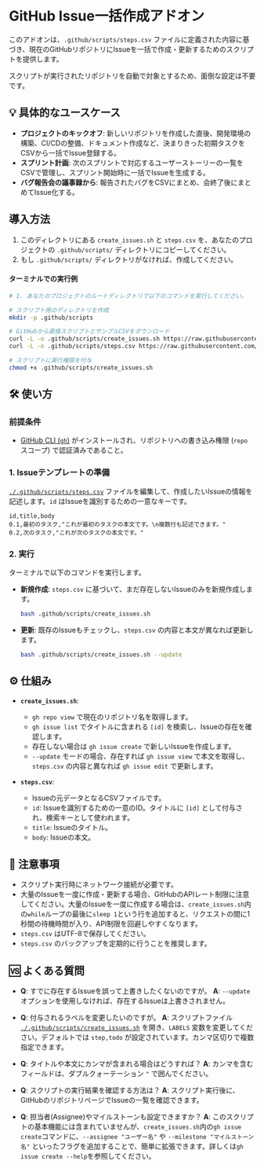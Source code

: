 # GitHub Issue一括作成アドオン

このアドオンは、`.github/scripts/steps.csv` ファイルに定義された内容に基づき、現在のGitHubリポジトリにIssueを一括で作成・更新するためのスクリプトを提供します。

スクリプトが実行されたリポジトリを自動で対象とするため、面倒な設定は不要です。

## 💡 具体的なユースケース

-   **プロジェクトのキックオフ**: 新しいリポジトリを作成した直後、開発環境の構築、CI/CDの整備、ドキュメント作成など、決まりきった初期タスクをCSVから一括でIssue登録する。
-   **スプリント計画**: 次のスプリントで対応するユーザーストーリーの一覧をCSVで管理し、スプリント開始時に一括でIssueを生成する。
-   **バグ報告会の議事録から**: 報告されたバグをCSVにまとめ、会終了後にまとめてIssue化する。

## 導入方法

1.  このディレクトリにある `create_issues.sh` と `steps.csv` を、あなたのプロジェクトの `.github/scripts/` ディレクトリにコピーしてください。
2.  もし `.github/scripts/` ディレクトリがなければ、作成してください。

#### ターミナルでの実行例

```bash
# 1. あなたのプロジェクトのルートディレクトリで以下のコマンドを実行してください。

# スクリプト用のディレクトリを作成
mkdir -p .github/scripts

# GitHubから直接スクリプトとサンプルCSVをダウンロード
curl -L -o .github/scripts/create_issues.sh https://raw.githubusercontent.com/yuco/PythonRepoTemplate/main/template_addons/create_issues/create_issues.sh
curl -L -o .github/scripts/steps.csv https://raw.githubusercontent.com/yuco/PythonRepoTemplate/main/template_addons/create_issues/steps.csv

# スクリプトに実行権限を付与
chmod +x .github/scripts/create_issues.sh
```

## 🛠️ 使い方

### 前提条件

-   [GitHub CLI (`gh`)](https://cli.github.com/) がインストールされ、リポジトリへの書き込み権限 (`repo` スコープ) で認証済みであること。

### 1. Issueテンプレートの準備

[`./.github/scripts/steps.csv`](./.github/scripts/steps.csv) ファイルを編集して、作成したいIssueの情報を記述します。`id` はIssueを識別するための一意なキーです。

```csv
id,title,body
0.1,最初のタスク,"これが最初のタスクの本文です。\n複数行も記述できます。"
0.2,次のタスク,"これが次のタスクの本文です。"
```

### 2. 実行

ターミナルで以下のコマンドを実行します。

-   **新規作成**: `steps.csv` に基づいて、まだ存在しないIssueのみを新規作成します。
    ```bash
    bash .github/scripts/create_issues.sh
    ```

-   **更新**: 既存のIssueもチェックし、`steps.csv` の内容と本文が異なれば更新します。
    ```bash
    bash .github/scripts/create_issues.sh --update
    ```

## ⚙️ 仕組み

-   **`create_issues.sh`**:
    -   `gh repo view` で現在のリポジトリ名を取得します。
    -   `gh issue list` でタイトルに含まれる `[id]` を検索し、Issueの存在を確認します。
    -   存在しない場合は `gh issue create` で新しいIssueを作成します。
    -   `--update` モードの場合、存在すれば `gh issue view` で本文を取得し、`steps.csv` の内容と異なれば `gh issue edit` で更新します。

-   **`steps.csv`**:
    -   Issueの元データとなるCSVファイルです。
    -   `id`: Issueを識別するための一意のID。タイトルに `[id]` として付与され、検索キーとして使われます。
    -   `title`: Issueのタイトル。
    -   `body`: Issueの本文。

## 📜 注意事項

-   スクリプト実行時にネットワーク接続が必要です。
-   大量のIssueを一度に作成・更新する場合、GitHubのAPIレート制限に注意してください。大量のIssueを一度に作成する場合は、`create_issues.sh`内の`while`ループの最後に`sleep 1`という行を追加すると、リクエストの間に1秒間の待機時間が入り、API制限を回避しやすくなります。
-   `steps.csv` はUTF-8で保存してください。
-   `steps.csv` のバックアップを定期的に行うことを推奨します。

## 🆚 よくある質問

-   **Q**: すでに存在するIssueを誤って上書きしたくないのですが。
    **A**: `--update` オプションを使用しなければ、存在するIssueは上書きされません。

-   **Q**: 付与されるラベルを変更したいのですが。
    **A**: スクリプトファイル [`./.github/scripts/create_issues.sh`](./.github/scripts/create_issues.sh) を開き、`LABELS` 変数を変更してください。デフォルトでは `step,todo` が設定されています。カンマ区切りで複数指定できます。

-   **Q**: タイトルや本文にカンマが含まれる場合はどうすれば？
    **A**: カンマを含むフィールドは、ダブルクォーテーション `"` で囲んでください。

-   **Q**: スクリプトの実行結果を確認する方法は？
    **A**: スクリプト実行後に、GitHubのリポジトリページでIssueの一覧を確認できます。
-   **Q**: 担当者(Assignee)やマイルストーンも設定できますか？
    **A**: このスクリプトの基本機能には含まれていませんが、`create_issues.sh`内の`gh issue create`コマンドに、`--assignee "ユーザー名"` や `--milestone "マイルストーン名"` といったフラグを追加することで、簡単に拡張できます。詳しくは`gh issue create --help`を参照してください。
